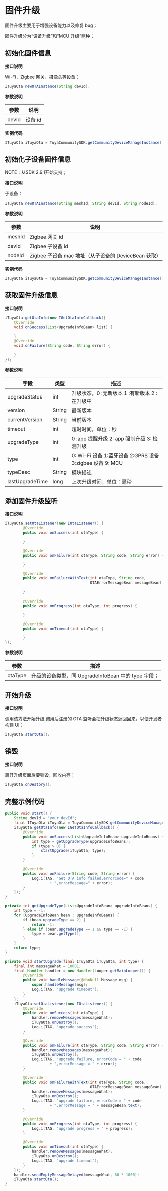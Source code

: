 # 固件升级

固件升级主要用于增强设备能力以及修复 bug；

固件升级分为“设备升级”和“MCU 升级”两种；

## 初始化固件信息

**接口说明**

Wi-Fi，Zigbee 网关，摄像头等设备：

```java
ITuyaOta newOTAInstance(String devId);
```

**参数说明**

| 参数  | 说明    |
| ----- | ------- |
| devId | 设备 id |

**实例代码**

```java
ITuyaOta iTuyaOta = TuyaCommunitySDK.getCommunityDeviceManageInstance().newOTAInstance("devId");
```

## 初始化子设备固件信息

NOTE：从SDK 2.9.1开始支持；

**接口说明**

子设备：

```java
ITuyaOta newOTAInstance(String meshId, String devId, String nodeId);
```

**参数说明**

| 参数   | 说明                                                 |
| ------ | ---------------------------------------------------- |
| meshId | Zigbee 网关 id                                       |
| devId  | Zigbee 子设备 id                                     |
| nodeId | Zigbee 子设备 mac 地址（从子设备的 DeviceBean 获取） |

**实例代码**

```java
ITuyaOta iTuyaOta = TuyaCommunitySDK.getCommunityDeviceManageInstance().newOTAInstance("meshId", "devId", "nodeId");
```

## 获取固件升级信息

**接口说明**

```java
iTuyaOta.getOtaInfo(new IGetOtaInfoCallback({
	@Override
	void onSuccess(List<UpgradeInfoBean> list) {
	
	}
	@Override
	void onFailure(String code, String error) {
	
	}
});
```

**参数说明**

| 字段            | 类型   | 描述                                                      |
| --------------- | ------ | --------------------------------------------------------- |
| upgradeStatus   | int    | 升级状态，0 :无新版本 1 :有新版本 2 :在升级中             |
| version         | String | 最新版本                                                  |
| currentVersion  | String | 当前版本                                                  |
| timeout         | int    | 超时时间，单位：秒                                        |
| upgradeType     | int    | 0 :app 提醒升级  2: app 强制升级  3: 检测升级             |
| type            | int    | 0: Wi-Fi 设备 1:蓝牙设备 2:GPRS 设备 3:zigbee 设备 9: MCU |
| typeDesc        | String | 模块描述                                                  |
| lastUpgradeTime | long   | 上次升级时间，单位：毫秒                                  |

## 添加固件升级监听

**接口说明**

```java
iTuyaOta.setOtaListener(new IOtaListener() {
        @Override
        public void onSuccess(int otaType) {

        }

        @Override
        public void onFailure(int otaType, String code, String error) {

        }

        @Override
        public void onFailureWithText(int otaType, String code,
                                      OTAErrorMessageBean messageBean) {

        }

        @Override
        public void onProgress(int otaType, int progress) {

        }

        @Override
        public void onTimeout(int otaType) {

        }
});
```

**参数说明**

| 参数    | 描述                                                |
| ------- | --------------------------------------------------- |
| otaType | 升级的设备类型，同 UpgradeInfoBean 中的 type 字段； |

## 开始升级

**接口说明**

调用该方法开始升级,调用后注册的 OTA 监听会把升级状态返回回来，以便开发者构建 UI；

```java
iTuyaOta.startOta();
```

## 销毁

**接口说明**

离开升级页面后要销毁，回收内存；

```java
iTuyaOta.onDestory();
```

## 完整示例代码

```java
public void start() {
    String devId = "your_devId";
    final ITuyaOta iTuyaOta = TuyaCommunitySDK.getCommunityDeviceManageInstance().newOTAInstance(devId);
    iTuyaOta.getOtaInfo(new IGetOtaInfoCallback() {
        @Override
        public void onSuccess(List<UpgradeInfoBean> upgradeInfoBeans) {
            int type = getUpgradeType(upgradeInfoBeans);
            if (type > 0) {
                startUpgrade(iTuyaOta, type);
            }
        }

        @Override
        public void onFailure(String code, String error) {
            Log.i(TAG, "Get OTA info failed,errorCode=" + code
                    + ",errorMessage=" + error);
        }
    });
}

private int getUpgradeType(List<UpgradeInfoBean> upgradeInfoBeans) {
    int type = -1;
    for (UpgradeInfoBean bean : upgradeInfoBeans) {
        if (bean.upgradeType == 2) {
            return -1;
        } else if (bean.upgradeType == 1 && type == -1) {
            type = bean.getType();
        }
    }
    return type;
}

private void startUpgrade(final ITuyaOta iTuyaOta, int type) {
    final int messageWhat = 10001;
    final Handler handler = new Handler(Looper.getMainLooper()) {
        @Override
        public void handleMessage(@NonNull Message msg) {
            super.handleMessage(msg);
            Log.i(TAG, "upgrade timeout");
        }
    };
    iTuyaOta.setOtaListener(new IOtaListener() {
        @Override
        public void onSuccess(int otaType) {
            handler.removeMessages(messageWhat);
            iTuyaOta.onDestroy();
            Log.i(TAG, "upgrade success");
        }

        @Override
        public void onFailure(int otaType, String code, String error) {
            handler.removeMessages(messageWhat);
            iTuyaOta.onDestroy();
            Log.i(TAG, "upgrade failure, errorCode = " + code
                    + ",errorMessage = " + error);
        }

        @Override
        public void onFailureWithText(int otaType, String code,
                                      OTAErrorMessageBean messageBean) {
            handler.removeMessages(messageWhat);
            iTuyaOta.onDestroy();
            Log.i(TAG, "upgrade failure, errorCode = " + code
                    + ",errorMessage = " + messageBean.text);
        }

        @Override
        public void onProgress(int otaType, int progress) {
            Log.i(TAG, "upgrade progress = " + progress);
        }

        @Override
        public void onTimeout(int otaType) {
            handler.removeMessages(messageWhat);
            iTuyaOta.onDestroy();
            Log.i(TAG, "upgrade timeout");
        }
    });
    handler.sendEmptyMessageDelayed(messageWhat, 60 * 1000);
    iTuyaOta.startOta();
}
```

